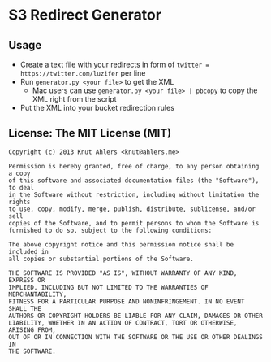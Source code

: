 # S3 Redirect Generator

## Usage

* Create a text file with your redirects in form of `twitter = https://twitter.com/luzifer` per line
* Run `generator.py <your file>` to get the XML
  * Mac users can use `generator.py <your file> | pbcopy` to copy the XML right from the script
* Put the XML into your bucket redirection rules

## License: The MIT License (MIT)

    Copyright (c) 2013 Knut Ahlers <knut@ahlers.me>

    Permission is hereby granted, free of charge, to any person obtaining a copy
    of this software and associated documentation files (the "Software"), to deal
    in the Software without restriction, including without limitation the rights
    to use, copy, modify, merge, publish, distribute, sublicense, and/or sell
    copies of the Software, and to permit persons to whom the Software is
    furnished to do so, subject to the following conditions:

    The above copyright notice and this permission notice shall be included in
    all copies or substantial portions of the Software.

    THE SOFTWARE IS PROVIDED "AS IS", WITHOUT WARRANTY OF ANY KIND, EXPRESS OR
    IMPLIED, INCLUDING BUT NOT LIMITED TO THE WARRANTIES OF MERCHANTABILITY,
    FITNESS FOR A PARTICULAR PURPOSE AND NONINFRINGEMENT. IN NO EVENT SHALL THE
    AUTHORS OR COPYRIGHT HOLDERS BE LIABLE FOR ANY CLAIM, DAMAGES OR OTHER
    LIABILITY, WHETHER IN AN ACTION OF CONTRACT, TORT OR OTHERWISE, ARISING FROM,
    OUT OF OR IN CONNECTION WITH THE SOFTWARE OR THE USE OR OTHER DEALINGS IN
    THE SOFTWARE.

